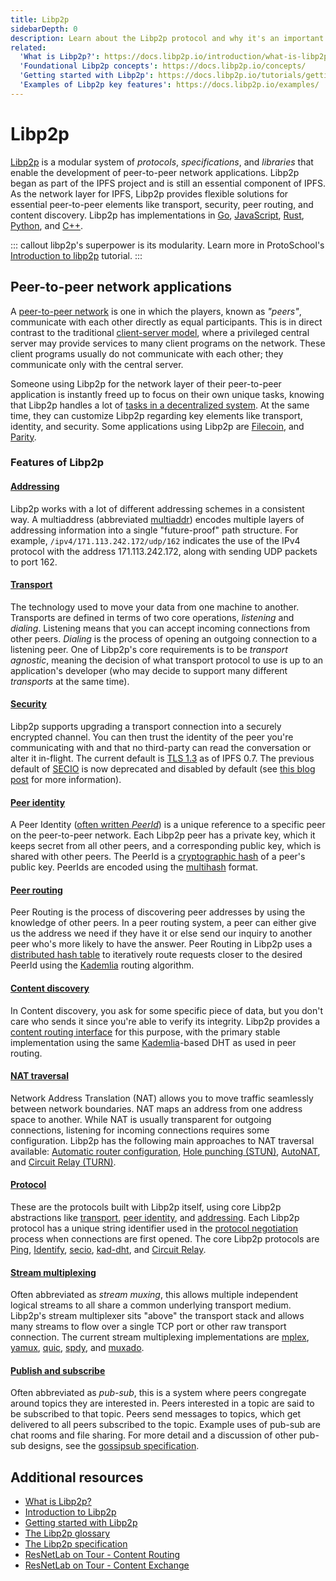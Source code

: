 ```yaml
---
title: Libp2p
sidebarDepth: 0
description: Learn about the Libp2p protocol and why it's an important ingredient in how IPFS works.
related:
  'What is Libp2p?': https://docs.libp2p.io/introduction/what-is-libp2p/
  'Foundational Libp2p concepts': https://docs.libp2p.io/concepts/
  'Getting started with Libp2p': https://docs.libp2p.io/tutorials/getting-started/
  'Examples of Libp2p key features': https://docs.libp2p.io/examples/
---
```


# Libp2p

[Libp2p](https://libp2p.io/) is a modular system of _protocols_, _specifications_, and _libraries_ that enable the development of peer-to-peer network applications. Libp2p began as part of the IPFS project and is still an essential component of IPFS. As the network layer for IPFS, Libp2p provides flexible solutions for essential peer-to-peer elements like transport, security, peer routing, and content discovery. Libp2p has implementations in [Go](https://github.com/libp2p/go-libp2p), [JavaScript](https://github.com/libp2p/js-libp2p), [Rust](https://github.com/libp2p/rust-libp2p), [Python](https://github.com/libp2p/py-libp2p), and [C++](https://github.com/soramitsu/libp2p).

::: callout
libp2p's superpower is its modularity. Learn more in ProtoSchool's [Introduction to libp2p](https://proto.school/introduction-to-libp2p) tutorial.
:::

## Peer-to-peer network applications

A [peer-to-peer network](https://docs.libp2p.io/reference/glossary/#peer-to-peer-p2p) is one in which the players, known as _"peers"_, communicate with each other directly as equal participants. This is in direct contrast to the traditional [client-server model](https://docs.libp2p.io/reference/glossary/#client-server), where a privileged central server may provide services to many client programs on the network. These client programs usually do not communicate with each other; they communicate only with the central server.

Someone using Libp2p for the network layer of their peer-to-peer application is instantly freed up to focus on their own unique tasks, knowing that Libp2p handles a lot of [tasks in a decentralized system](https://hub.packtpub.com/libp2p-the-modular-p2p-network-stack-by-ipfs-for-better-decentralized-computing/). At the same time, they can customize Libp2p regarding key elements like transport, identity, and security. Some applications using Libp2p are [Filecoin](https://filecoin.io/), and [Parity](https://www.parity.io/why-libp2p/).

### Features of Libp2p

#### [Addressing](https://docs.libp2p.io/concepts/addressing/)

Libp2p works with a lot of different addressing schemes in a consistent way. A multiaddress (abbreviated [multiaddr](https://github.com/multiformats/multiaddr)) encodes multiple layers of addressing information into a single "future-proof" path structure. For example, `/ipv4/171.113.242.172/udp/162` indicates the use of the IPv4 protocol with the address 171.113.242.172, along with sending UDP packets to port 162.

#### [Transport](https://docs.libp2p.io/concepts/transport/)

The technology used to move your data from one machine to another. Transports are defined in terms of two core operations, _listening_ and _dialing_. Listening means that you can accept incoming connections from other peers. _Dialing_ is the process of opening an outgoing connection to a listening peer. One of Libp2p's core requirements is to be _transport agnostic_, meaning the decision of what transport protocol to use is up to an application's developer (who may decide to support many different _transports_ at the same time).

#### [Security](https://docs.libp2p.io/introduction/what-is-libp2p/#security)

Libp2p supports upgrading a transport connection into a securely encrypted channel. You can then trust the identity of the peer you're communicating with and that no third-party can read the conversation or alter it in-flight. The current default is [TLS 1.3](https://www.ietf.org/blog/tls13/) as of IPFS 0.7. The previous default of [SECIO](https://docs.libp2p.io/concepts/secure-comms/) is now deprecated and disabled by default (see [this blog post](https://blog.ipfs.tech/2020-08-07-deprecating-secio/) for more information).

#### [Peer identity](https://docs.libp2p.io/concepts/peer-id/)

A Peer Identity ([often written _PeerId_](https://docs.libp2p.io/reference/glossary/#peerid)) is a unique reference to a specific peer on the peer-to-peer network. Each Libp2p peer has a private key, which it keeps secret from all other peers, and a corresponding public key, which is shared with other peers. The PeerId is a [cryptographic hash](https://en.wikipedia.org/wiki/Cryptographic_hash_function) of a peer's public key. PeerIds are encoded using the [multihash](https://docs.libp2p.io/reference/glossary/#multihash) format.

#### [Peer routing](https://docs.libp2p.io/introduction/what-is-libp2p/#peer-routing)

Peer Routing is the process of discovering peer addresses by using the knowledge of other peers. In a peer routing system, a peer can either give us the address we need if they have it or else send our inquiry to another peer who's more likely to have the answer. Peer Routing in Libp2p uses a [distributed hash table](https://docs.libp2p.io/reference/glossary/#dht) to iteratively route requests closer to the desired PeerId using the [Kademlia](https://en.wikipedia.org/wiki/Kademlia) routing algorithm.

#### [Content discovery](https://docs.libp2p.io/introduction/what-is-libp2p/#content-discovery)

In Content discovery, you ask for some specific piece of data, but you don't care who sends it since you're able to verify its integrity. Libp2p provides a [content routing interface](https://github.com/libp2p/interface-content-routing) for this purpose, with the primary stable implementation using the same [Kademlia](https://en.wikipedia.org/wiki/Kademlia)-based DHT as used in peer routing.

#### [NAT traversal](https://docs.libp2p.io/concepts/nat/)

Network Address Translation (NAT) allows you to move traffic seamlessly between network boundaries. NAT maps an address from one address space to another. While NAT is usually transparent for outgoing connections, listening for incoming connections requires some configuration. Libp2p has the following main approaches to NAT traversal available: [Automatic router configuration](https://docs.libp2p.io/concepts/nat/#automatic-router-configuration), [Hole punching (STUN)](https://docs.libp2p.io/concepts/nat/#hole-punching-stun), [AutoNAT](https://docs.libp2p.io/concepts/nat/#autonat), and [Circuit Relay (TURN)](https://docs.libp2p.io/concepts/nat/#circuit-relay-turn).

#### [Protocol](https://docs.libp2p.io/concepts/protocols/)

These are the protocols built with Libp2p itself, using core Libp2p abstractions like [transport](https://docs.libp2p.io/concepts/transport/), [peer identity](https://docs.libp2p.io/concepts/peer-id/), and [addressing](https://docs.libp2p.io/concepts/addressing/). Each Libp2p protocol has a unique string identifier used in the [protocol negotiation](https://docs.libp2p.io/concepts/protocols/#protocol-negotiation) process when connections are first opened. The core Libp2p protocols are [Ping](https://docs.libp2p.io/concepts/protocols/#ping), [Identify](https://docs.libp2p.io/concepts/protocols/#identify), [secio](https://docs.libp2p.io/concepts/protocols/#secio), [kad-dht](https://docs.libp2p.io/concepts/protocols/#kad-dht), and [Circuit Relay](https://docs.libp2p.io/concepts/protocols/#circuit-relay).

#### [Stream multiplexing](https://docs.libp2p.io/concepts/stream-multiplexing/)

Often abbreviated as _stream muxing_, this allows multiple independent logical streams to all share a common underlying transport medium. Libp2p's stream multiplexer sits "above" the transport stack and allows many streams to flow over a single TCP port or other raw transport connection. The current stream multiplexing implementations are [mplex](https://docs.libp2p.io/concepts/stream-multiplexing/#mplex), [yamux](https://docs.libp2p.io/concepts/stream-multiplexing/#yamux), [quic](https://docs.libp2p.io/concepts/stream-multiplexing/#quic), [spdy](https://docs.libp2p.io/concepts/stream-multiplexing/#spdy), and [muxado](https://docs.libp2p.io/concepts/stream-multiplexing/#muxado).

#### [Publish and subscribe](https://docs.libp2p.io/concepts/publish-subscribe/)

Often abbreviated as _pub-sub_, this is a system where peers congregate around topics they are interested in. Peers interested in a topic are said to be subscribed to that topic. Peers send messages to topics, which get delivered to all peers subscribed to the topic. Example uses of pub-sub are chat rooms and file sharing. For more detail and a discussion of other pub-sub designs, see the [gossipsub specification](https://github.com/libp2p/specs/blob/master/pubsub/gossipsub/README.md).

## Additional resources

- [What is Libp2p?](https://docs.libp2p.io/introduction/what-is-libp2p/)
- [Introduction to Libp2p](https://www.youtube.com/embed/CRe_oDtfRLw)
- [Getting started with Libp2p](https://docs.libp2p.io/tutorials/getting-started/)
- [The Libp2p glossary](https://docs.libp2p.io/reference/glossary/)
- [The Libp2p specification](https://github.com/libp2p/specs)
- [ResNetLab on Tour - Content Routing](https://research.protocol.ai/tutorials/resnetlab-on-tour/content-routing/)
- [ResNetLab on Tour - Content Exchange](https://research.protocol.ai/tutorials/resnetlab-on-tour/content-exchange/)

